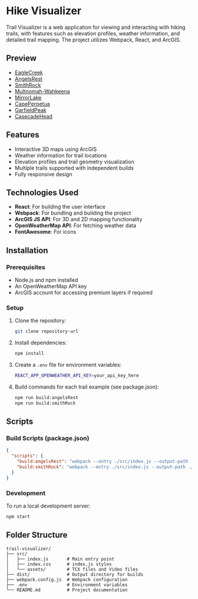 # Hike Visualizer

Trail Visualizer is a web application for viewing and interacting with hiking trails, with features such as elevation profiles, weather information, and detailed trail mapping. The project utilizes Webpack, React, and ArcGIS.

## Preview
- [EagleCreek](https://eaglecreekelevation.netlify.app/)
- [AngelsRest](https://angelsrestelevation.netlify.app/)
- [SmithRock](https://smithrockelevation.netlify.app/)
- [Multnomah-Wahkeena](https://multnomah-wahkeenaelevation.netlify.app/)
- [MirrorLake](https://mirrorlakeelevation.netlify.app/)
- [CapePerpetua](https://capeperpetuaelevation.netlify.app/)
- [GarfieldPeak](https://garfieldpeakelevation.netlify.app/)
- [CasecadeHead](https://cascadeheadelevation.netlify.app/)

## Features
- Interactive 3D maps using ArcGIS
- Weather information for trail locations
- Elevation profiles and trail geometry visualization
- Multiple trails supported with independent builds
- Fully responsive design

## Technologies Used
- **React**: For building the user interface
- **Webpack**: For bundling and building the project
- **ArcGIS JS API**: For 3D and 2D mapping functionality
- **OpenWeatherMap API**: For fetching weather data
- **FontAwesome**: For icons

## Installation

### Prerequisites
- Node.js and npm installed
- An OpenWeatherMap API key
- ArcGIS account for accessing premium layers if required

### Setup
1. Clone the repository:
   ```bash
   git clone repository-url
   ```

2. Install dependencies:
   ```bash
   npm install
   ```

3. Create a `.env` file for environment variables:
   ```bash
   REACT_APP_OPENWEATHER_API_KEY=your_api_key_here
   ```

4. Build commands for each trail example (see package.json):
   ```bash
   npm run build:angelsRest
   npm run build:smithRock
   ```

## Scripts

### Build Scripts (package.json)
```json
{
  "scripts": {
    "build:angelsRest": "webpack --entry ./src/index.js --output-path ./build/AngelsRest --output-filename AngelsRest.bundle.js",
    "build:smithRock": "webpack --entry ./src/index.js --output-path ./build/SmithRock --output-filename SmithRock.bundle.js"
  }
}
```

### Development
To run a local development server:
```bash
npm start
```

## Folder Structure
```
trail-visualizer/
├── src/
│   ├── index.js       # Main entry point
│   ├── index.css      # index.js styles
│   └── assets/        # TCX files and Video files
├── dist/              # Output directory for builds
├── webpack.config.js  # Webpack configuration
├── .env               # Environment variables
└── README.md          # Project documentation
```



